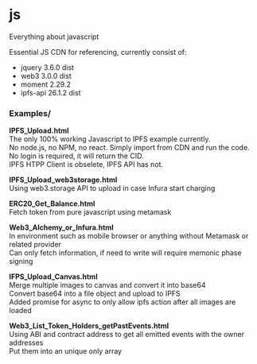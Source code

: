 # js

Everything about javascript

Essential JS CDN for referencing, currently consist of:

- jquery 3.6.0 dist<br>
- web3 3.0.0 dist<br>
- moment 2.29.2<br>
- ipfs-api 26.1.2 dist<br>

<h3>Examples/</h3>

<b>IPFS_Upload.html</b><br>
The only 100% working Javascript to IPFS example currently.<br>
No node.js, no NPM, no react. Simply import from CDN and run the code.<br>
No login is required, it will return the CID.<br>
IPFS HTPP Client is obselete, IPFS API has not.

<b>IPFS_Upload_web3storage.html</b><br>
Using web3.storage API to upload in case Infura start charging

<b>ERC20_Get_Balance.html</b><br>
Fetch token from pure javascript using metamask

<b>Web3_Alchemy_or_Infura.html</b><br>
In environment such as mobile browser or anything without Metamask or related provider<br>
Can only fetch information, if need to write will require memonic phase signing

<b>IFPS_Upload_Canvas.html</b><br>
Merge multiple images to canvas and convert it into base64<br>
Convert base64 into a file object and upload to IPFS<br>
Added promise for async to only allow ipfs action after all images are loaded

<b>Web3_List_Token_Holders_getPastEvents.html</b><br>
Using ABI and contract address to get all emitted events with the owner addresses<br>
Put them into an unique only array
